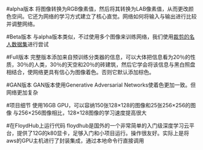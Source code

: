 #alpha版本
将图像转换为RGB像素值，然后将其转换为LAB像素值，从而更改颜色空间。它还为网络的学习方式建立了核心直觉。网络如何将输入与输出进行比较并调整网络。

#Beta版本
与alpha版本类似，不过使用多个图像来训练网络，我们使用[裁剪的名人数据集](https://github.com/2014mchidamb/DeepColorization/tree/master/face_images)进行尝试

#Full版本
完整版本添加来自预训练分类器的信息，可以大体把信息看为20％的性质，30％的人类，30％的天空和20％的砖建筑，然后它学会将该信息与黑白照盘相结合，使网络更具有信心为图像着色。否则它默认添加棕色。

#GAN版本
GAN版本使用Generative Adversarial Networks使着色更加一致。但网络更加复杂


#项目细节
使用16GB GPU，可以容纳150张128×128的图像和25张256×256的图像
与256×256图像相比，128×128图像的学习速度提高很大


#在FloydHub上运行代码
floydhub是国外的一个非常简单的入门级深度学习云平台，提供了12G的k80显卡，足够入门和小项目运行。操作很友好。实际上是将aws的GPU主机进行了封装集成，通过本地命令行直接调用

